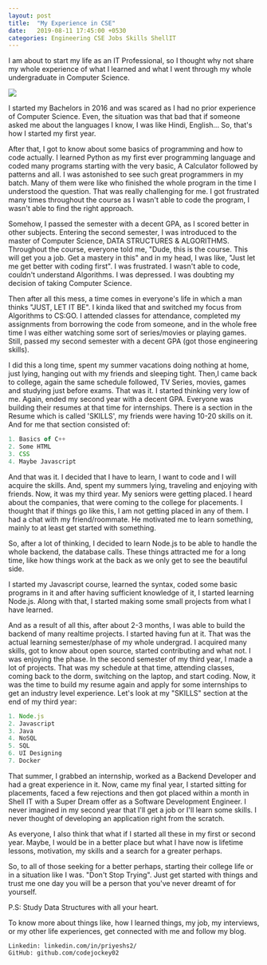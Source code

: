```yaml
---
layout: post
title:  "My Experience in CSE"
date:   2019-08-11 17:45:00 +0530
categories: Engineering CSE Jobs Skills ShellIT
---
```


I am about to start my life as an IT Professional, so I thought why not share my whole experience of what I learned and what I went through my whole undergraduate in Computer Science.

<img src="https://docs.microsoft.com/en-us/media/learn/Product/Learn/learningpath_graphic.svg" class="center">

I started my Bachelors in 2016 and was scared as I had no prior experience of Computer Science. Even, the situation was that bad that if someone asked me about the languages I know, I was like Hindi, English...
So, that's how I started my first year.

After that, I got to know about some basics of programming and how to code actually. I learned Python as my first ever programming language and coded many programs starting with the very basic, A Calculator followed by patterns and all. I was astonished to see such great programmers in my batch. Many of them were like who finished the whole program in the time I understood the question. That was really challenging for me. I got frustrated many times throughout the course as I wasn't able to code the program, I wasn't able to find the right approach.

Somehow, I passed the semester with a decent GPA, as I scored better in other subjects. Entering the second semester, I was introduced to the master of Computer Science, DATA STRUCTURES & ALGORITHMS. Throughout the course, everyone told me, "Dude, this is the course. This will get you a job. Get a mastery in this" and in my head, I was like, "Just let me get better with coding first". I was frustrated. I wasn't able to code, couldn't understand Algorithms. I was depressed. I was doubting my decision of taking Computer Science.

Then after all this mess, a time comes in everyone's life in which a man thinks "JUST, LET IT BE". I kinda liked that and switched my focus from Algorithms to CS:GO. I attended classes for attendance, completed my assignments from borrowing the code from someone, and in the whole free time I was either watching some sort of series/movies or playing games. Still, passed my second semester with a decent GPA (got those engineering skills).

I did this a long time, spent my summer vacations doing nothing at home, just lying, hanging out with my friends and sleeping tight. Then,I came back to college, again the same schedule followed, TV Series, movies, games and studying just before exams. That was it. I started thinking very low of me.
Again, ended my second year with a decent GPA.
Everyone was building their resumes at that time for internships. There is a section in the Resume which is called 'SKILLS', my friends were having 10-20 skills on it. And for me that section consisted of:
```javascript
1. Basics of C++
2. Some HTML
3. CSS
4. Maybe Javascript
```
And that was it. I decided that I have to learn, I want to code and I will acquire the skills. And, spent my summers lying, traveling and enjoying with friends. Now, it was my third year. My seniors were getting placed. I heard about the companies, that were coming to the college for placements. I thought that if things go like this, I am not getting placed in any of them. I had a chat with my friend/roommate. He motivated me to learn something, mainly to at least get started with something.

So, after a lot of thinking, I decided to learn Node.js to be able to handle the whole backend, the database calls. These things attracted me for a long time, like how things work at the back as we only get to see the beautiful side.

I started my Javascript course, learned the syntax, coded some basic programs in it and after having sufficient knowledge of it, I started learning Node.js. Along with that, I started making some small projects from what I have learned.

And as a result of all this, after about 2-3 months, I was able to build the backend of many realtime projects. I started having fun at it. That was the actual learning semester/phase of my whole undergrad. I acquired many skills, got to know about open source, started contributing and what not. I was enjoying the phase. In the second semester of my third year, I made a lot of projects. That was my schedule at that time, attending classes, coming back to the dorm, switching on the laptop, and start coding. Now, it was the time to build my resume again and apply for some internships to get an industry level experience. Let's look at my "SKILLS" section at the end of my third year:
```javascript
1. Node.js
2. Javascript
3. Java
4. NoSQL
5. SQL
6. UI Designing
7. Docker
```
That summer, I grabbed an internship, worked as a Backend Developer and had a great experience in it. Now, came my final year, I started sitting for placements, faced a few rejections and then got placed within a month in Shell IT with a Super Dream offer as a Software Development Engineer. I never imagined in my second year that I'll get a job or I'll learn some skills. I never thought of developing an application right from the scratch.

As everyone, I also think that what if I started all these in my first or second year. Maybe, I would be in a better place but what I have now is lifetime lessons, motivation, my skills and a search for a greater perhaps.

So, to all of those seeking for a better perhaps, starting their college life or in a situation like I was. "Don't Stop Trying". Just get started with things and trust me one day you will be a person that you've never dreamt of for yourself.

P.S: Study Data Structures with all your heart.

To know more about things like, how I learned things, my job, my interviews, or my other life experiences, get connected with me and follow my blog.

```
Linkedin: linkedin.com/in/priyeshs2/
GitHub: github.com/codejockey02
```

